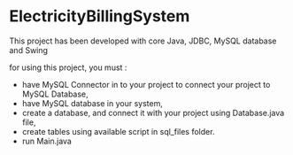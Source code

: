 # ElectricityBillingSystem

This project has been developed with core Java, JDBC, MySQL database and Swing

for using this project, you must :

- have MySQL Connector in to your project to connect your project to MySQL Database,
- have MySQL database in your system,
- create a database, and connect it with your project using Database.java file,
- create tables using available script in sql_files folder.
- run Main.java
